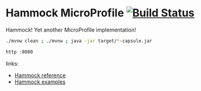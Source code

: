 # Hammock MicroProfile [![Build Status](https://travis-ci.org/daggerok/java-mp-hammock-example.svg?branch=master)](https://travis-ci.org/daggerok/java-mp-hammock-example)
Hammock! Yet another MicroProfile implementation!

```bash
./mvnw clean ; ./mvnw ; java -jar target/*-capsule.jar

http :8080
```

links:

* [Hammock reference](https://hammock-project.github.io/guides/gettingstarted.html)
* [Hammock examples](https://github.com/hammock-project/hammock-examples)
